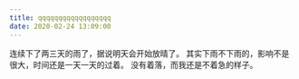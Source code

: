 ```yaml
---
title: qqqqqqqqqqqqqqqqqq
date: 2020-02-24 13:09:00
---
```


连续下了两三天的雨了，据说明天会开始放晴了。
其实下雨不下雨的，影响不是很大，时间还是一天一天的过着。
没有着落，而我还是不着急的样子。